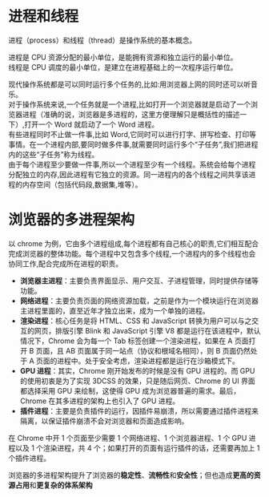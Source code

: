 # 进程和线程

进程（process）和线程（thread）是操作系统的基本概念。

进程是 CPU 资源分配的最小单位，是能拥有资源和独立运行的最小单位。  
线程是 CPU 调度的最小单位，是建立在进程基础上的一次程序运行单位。

现代操作系统都是可以同时运行多个任务的,比如:用浏览器上网的同时还可以听音乐。  
对于操作系统来说,一个任务就是一个进程,比如打开一个浏览器就是启动了一个浏览器进程（准确的说，浏览器是多进程的，这里方便理解只是概括性的描述一下）,打开一个 Word 就启动了一个 Word 进程。  
有些进程同时不止做一件事,比如 Word,它同时可以进行打字、拼写检查、打印等事情。在一个进程内部,要同时做多件事,就需要同时运行多个“子任务”,我们把进程内的这些“子任务”称为线程。  
由于每个进程至少要做一件事,所以一个进程至少有一个线程。系统会给每个进程分配独立的内存,因此进程有它独立的资源。同一进程内的各个线程之间共享该进程的内存空间（包括代码段,数据集,堆等）。

# 浏览器的多进程架构

以 chrome 为例，它由多个进程组成,每个进程都有自己核心的职责,它们相互配合完成浏览器的整体功能。每个进程中又包含多个线程,一个进程内的多个线程也会协同工作,配合完成所在进程的职责。

- **浏览器主进程**：主要负责界面显示、用户交互、子进程管理，同时提供存储等功能。
- **网络进程**：主要负责页面的网络资源加载，之前是作为一个模块运行在浏览器主进程里面的，直至近年才独立出来，成为一个单独的进程。
- **渲染进程**：核心任务是将 HTML、CSS 和 JavaScript 转换为用户可以与之交互的网页，排版引擎 Blink 和 JavaScript 引擎 V8 都是运行在该进程中，默认情况下，Chrome 会为每一个 Tab 标签创建一个渲染进程，如果在 A 页面打开 B 页面，且 AB 页面属于同一站点（协议和根域名相同），则 B 页面仍然处于 A 页面的进程中。处于安全考虑，渲染进程都是运行在沙箱模式下。
- **GPU 进程**：其实，Chrome 刚开始发布的时候是没有 GPU 进程的。而 GPU 的使用初衷是为了实现 3DCSS 的效果，只是随后网页、Chrome 的 UI 界面都选择采用 GPU 来绘制，这使得 GPU 成为浏览器普遍的需求。最后，Chrome 在其多进程的架构上也引入了 GPU 进程。
- **插件进程**：主要是负责插件的运行，因插件易崩溃，所以需要通过插件进程来隔离，以保证插件崩溃不会对浏览器和页面造成影响。

在 Chrome 中开 1 个⻚⾯⾄少需要 1 个⽹络进程、1 个浏览器进程、1 个 GPU 进程以及 1 个渲染进程，共 4 个；如果打开的⻚⾯有运⾏插件的话，还需要再加上 1 个插件进程。

浏览器的多进程架构提升了浏览器的**稳定性**、**流畅性**和**安全性**；但也造成**更高的资源占用**和**更复杂的体系架构**

